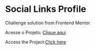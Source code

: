 # Social Links Profile

 Challenge solution from Frontend Mentor

 Acesse o Projeto: <a href="https://brunohenriquedeveloper.github.io/Social-Links-Profile/">Clique aqui</a>

 Access the Project:<a href="https://brunohenriquedeveloper.github.io/Social-Links-Profile/">Click here</a>
